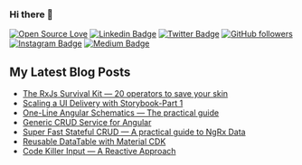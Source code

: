 ### Hi there 👋


<div align="centre">

[![Open Source Love](https://badges.frapsoft.com/os/v2/open-source.svg?v=103)](https://github.com/norato)
[![Linkedin Badge](https://img.shields.io/badge/-Felipe%20Norato-blue?style=social&logo=Linkedin&logoColor=blue&link=https://www.linkedin.com/in/felipe-norato/)](https://www.linkedin.com/in/felipe-norato/)
[![Twitter Badge](https://img.shields.io/badge/-@fnoratol-1ca0f1?style=social&logo=twitter&logoColor=blue&link=https://twitter.com/fnoratol)](https://twitter.com/fnoratol)
[![GitHub followers](https://img.shields.io/github/followers/norato?label=Follow&style=social)](https://github.com/norato/?tab=follow)
[![Instagram Badge](https://img.shields.io/badge/-felipe_norato-blue?style=social&logo=Instagram&link=https://www.instagram.com/felipe_norato)](https://www.instagram.com/felipe_norato)
[![Medium Badge](https://img.shields.io/badge/-Felipe%20Norato-blue?style=social&logo=Medium&logoColor=blue&link=https://medium.com/@felipenoratolacerda)](https://medium.com/@felipenoratolacerda)

 </div>
 
 
 ## My Latest Blog Posts
 
  * [The RxJs Survival Kit — 20 operators to save your skin](https://medium.com/@felipenoratolacerda/the-rxjs-survival-kit-20-operators-to-save-your-skin-c3a9ad2f9dd)
  * [Scaling a UI Delivery with Storybook-Part 1](https://medium.com/@felipenoratolacerda/scaling-a-ui-delivery-with-storybook-part-1-4495983aaa1d)
  * [One-Line Angular Schematics — The practical guide](https://medium.com/@felipenoratolacerda/one-line-angular-schematics-the-practical-guide-6a82ade5a94f)
  * [Generic CRUD Service for Angular](https://medium.com/@felipenoratolacerda/generic-crud-service-for-angular-fbe2294aa633)
  * [Super Fast Stateful CRUD — A practical guide to NgRx Data](https://medium.com/@felipenoratolacerda/super-fast-stateful-crud-a-practical-guide-to-ngrx-data-9aaf89186348)
  * [Reusable DataTable with Material CDK](https://medium.com/@felipenoratolacerda/reusable-datatable-with-matetial-cdk-62a0ef9b6663)
  * [Code Killer Input — A Reactive Approach](https://medium.com/@felipenoratolacerda/code-killer-input-a-reactive-approach-348276ba5e44)
  
  
 
 
<!--
**norato/norato** is a ✨ _special_ ✨ repository because its `README.md` (this file) appears on your GitHub profile.

Here are some ideas to get you started:

- 🔭 I’m currently working on ...
- 🌱 I’m currently learning ...
- 👯 I’m looking to collaborate on ...
- 🤔 I’m looking for help with ...
- 💬 Ask me about ...
- 📫 How to reach me: ...
- 😄 Pronouns: ...
- ⚡ Fun fact: ...
-->

